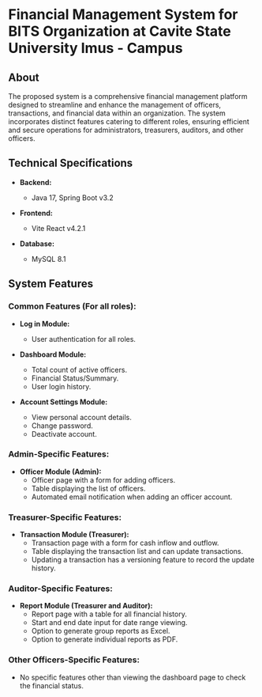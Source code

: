 # Financial Management System for BITS Organization at Cavite State University Imus - Campus

## About

The proposed system is a comprehensive financial management platform designed to streamline and enhance the management of officers, transactions, and financial data within an organization. The system incorporates distinct features catering to different roles, ensuring efficient and secure operations for administrators, treasurers, auditors, and other officers.

## Technical Specifications

- **Backend:**
  - Java 17, Spring Boot v3.2

- **Frontend:**
  - Vite React v4.2.1

- **Database:**
  - MySQL 8.1

## System Features

### Common Features (For all roles):

- **Log in Module:**
  - User authentication for all roles.

- **Dashboard Module:**
  - Total count of active officers.
  - Financial Status/Summary.
  - User login history.

- **Account Settings Module:**
  - View personal account details.
  - Change password.
  - Deactivate account.

### Admin-Specific Features:

- **Officer Module (Admin):**
  - Officer page with a form for adding officers.
  - Table displaying the list of officers.
  - Automated email notification when adding an officer account.

### Treasurer-Specific Features:

- **Transaction Module (Treasurer):**
  - Transaction page with a form for cash inflow and outflow.
  - Table displaying the transaction list and can update transactions.
  - Updating a transaction has a versioning feature to record the update history.

### Auditor-Specific Features:

- **Report Module (Treasurer and Auditor):**
  - Report page with a table for all financial history.
  - Start and end date input for date range viewing.
  - Option to generate group reports as Excel.
  - Option to generate individual reports as PDF.

### Other Officers-Specific Features:

- No specific features other than viewing the dashboard page to check the financial status.
